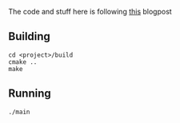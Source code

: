 The code and stuff here is following [this](https://iq.opengenus.org/getting-started-2d-graphics-in-cpp-sdl2/) blogpost


Building
--------

```
cd <project>/build
cmake ..
make
```

Running
-------
```
./main
```
